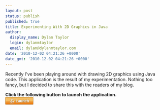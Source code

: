 ```yaml
---
layout: post
status: publish
published: true
title: Experimenting With 2D Graphics in Java
author:
  display_name: Dylan Taylor
  login: dylanmtaylor
  email: dylan@dylanmtaylor.com
date: '2010-12-02 04:21:26 +0000'
date_gmt: '2010-12-02 04:21:26 +0000'
---
```

<p>Recently I've been playing around with drawing 2D graphics using Java code. This application is the result of my experimentation. Nothing too fancy, but I decided to share this with the readers of my blog.</p>
<p><strong>Click the following button to launch the application.</strong><br />
<a href="http://code.dylanmtaylor.com/house/house.jnlp"><img src="/images/blog/2010/12/webstart1.png" alt="" /></a></p>
